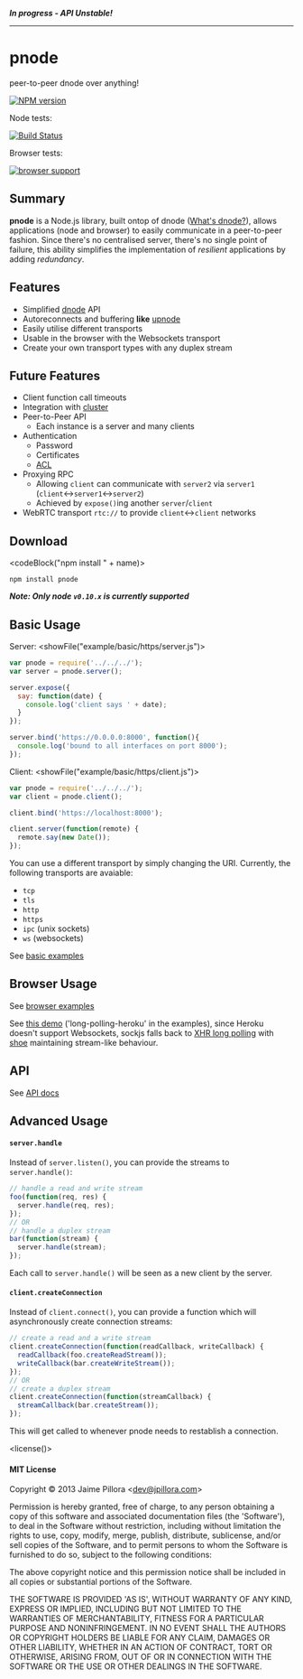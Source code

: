 ***In progress - API Unstable!***

--------------

# <name>pnode</end>

<description>peer-to-peer dnode over anything!</end>

[![NPM version](https://nodei.co/npm/pnode.png?compact=true)](https://npmjs.org/package/pnode)

Node tests:

[![Build Status](https://travis-ci.org/jpillora/pnode.png)](https://travis-ci.org/jpillora/pnode)

Browser tests:

[![browser support](https://ci.testling.com/jpillora/pnode.png)](https://ci.testling.com/jpillora/pnode)

## Summary

**pnode** is a Node.js library, built ontop of dnode ([What's dnode?](http://substack.net/doc/dnode_slides_nodeconf.pdf)),
allows applications (node and browser) to easily communicate in a peer-to-peer fashion. Since there's no centralised server,
there's no single point of failure, this ability simplifies the implementation of *resilient* applications by adding
*redundancy*.

## Features

* Simplified [dnode](https://github.com/substack/dnode) API 
* Autoreconnects and buffering **like** [upnode](https://github.com/substack/upnode)
* Easily utilise different transports
* Usable in the browser with the Websockets transport
* Create your own transport types with any duplex stream

## Future Features

* Client function call timeouts
* Integration with [cluster](http://nodejs.org/api/cluster.html)
* Peer-to-Peer API
  * Each instance is a server and many clients
* Authentication
  * Password
  * Certificates
  * [ACL](http://en.wikipedia.org/wiki/Access_control_list)
* Proxying RPC
  * Allowing `client` can communicate with `server2` via `server1` (`client`↔`server1`↔`server2`)
  * Achieved by `expose()`ing another `server`/`client`
* WebRTC transport `rtc://` to provide `client`↔`client` networks

## Download

<codeBlock("npm install " + name)>
```
npm install pnode
```
</end>

***Note: Only node `v0.10.x` is currently supported***

## Basic Usage

Server:
<showFile("example/basic/https/server.js")>
``` javascript
var pnode = require('../../../');
var server = pnode.server();

server.expose({
  say: function(date) {
    console.log('client says ' + date);
  }
});

server.bind('https://0.0.0.0:8000', function(){
  console.log('bound to all interfaces on port 8000');
});
```
</end>

Client:
<showFile("example/basic/https/client.js")>
``` javascript
var pnode = require('../../../');
var client = pnode.client();

client.bind('https://localhost:8000');

client.server(function(remote) {
  remote.say(new Date());
});

```
</end>

You can use a different transport by simply changing the URI. Currently,
the following transports are avaiable:

* `tcp`
* `tls`
* `http`
* `https`
* `ipc` (unix sockets)
* `ws` (websockets)

See [basic examples](example/basic/)

## Browser Usage

See [browser examples](example/browser/)

See [this demo](http://pnode-browser-demo.herokuapp.com/) ('long-polling-heroku' in the examples),
since Heroku doesn't support Websockets, sockjs falls back to
[XHR long polling](http://en.wikipedia.org/wiki/Comet_(programming))
with [shoe](https://github.com/substack/shoe) maintaining stream-like behaviour.

## API

See [API docs](docs/pnode-api.md/)



## Advanced Usage

#### `server.handle`

Instead of `server.listen()`, you can
provide the streams to `server.handle()`:

``` javascript
// handle a read and write stream
foo(function(req, res) {
  server.handle(req, res);
});
// OR
// handle a duplex stream
bar(function(stream) {
  server.handle(stream);
});
```

Each call to `server.handle()` will be seen as a new
client by the server.

#### `client.createConnection`

Instead of `client.connect()`, you can provide a
function which will asynchronously create 
connection streams:

``` javascript
// create a read and a write stream
client.createConnection(function(readCallback, writeCallback) {
  readCallback(foo.createReadStream());
  writeCallback(bar.createWriteStream());
});
// OR
// create a duplex stream
client.createConnection(function(streamCallback) {
  streamCallback(bar.createStream());
});
```

This will get called to whenever <name>pnode</end>
needs to restablish a connection.

<license()>
#### MIT License

Copyright &copy; 2013 Jaime Pillora &lt;dev@jpillora.com&gt;

Permission is hereby granted, free of charge, to any person obtaining
a copy of this software and associated documentation files (the
'Software'), to deal in the Software without restriction, including
without limitation the rights to use, copy, modify, merge, publish,
distribute, sublicense, and/or sell copies of the Software, and to
permit persons to whom the Software is furnished to do so, subject to
the following conditions:

The above copyright notice and this permission notice shall be
included in all copies or substantial portions of the Software.

THE SOFTWARE IS PROVIDED 'AS IS', WITHOUT WARRANTY OF ANY KIND,
EXPRESS OR IMPLIED, INCLUDING BUT NOT LIMITED TO THE WARRANTIES OF
MERCHANTABILITY, FITNESS FOR A PARTICULAR PURPOSE AND NONINFRINGEMENT.
IN NO EVENT SHALL THE AUTHORS OR COPYRIGHT HOLDERS BE LIABLE FOR ANY
CLAIM, DAMAGES OR OTHER LIABILITY, WHETHER IN AN ACTION OF CONTRACT,
TORT OR OTHERWISE, ARISING FROM, OUT OF OR IN CONNECTION WITH THE
SOFTWARE OR THE USE OR OTHER DEALINGS IN THE SOFTWARE.
</end>
